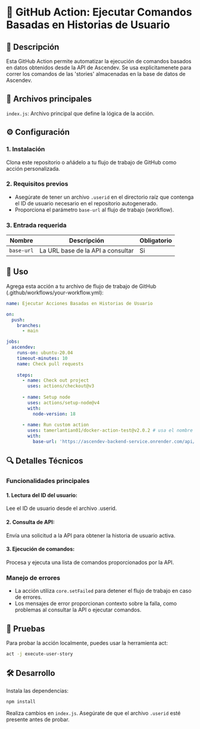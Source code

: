# 🚀 GitHub Action: Ejecutar Comandos Basadas en Historias de Usuario
## 📝 Descripción 
Esta GitHub Action permite automatizar la ejecución de comandos basados en datos obtenidos desde la API de Ascendev. Se usa explicitamenete para correr los comandos de las 'stories' almacenadas en la base de datos de Ascendev.

## 📂 Archivos principales
`index.js`: Archivo principal que define la lógica de la acción.

## ⚙️ Configuración

### 1. Instalación
Clona este repositorio o añádelo a tu flujo de trabajo de GitHub como acción personalizada.

### 2. Requisitos previos
- Asegúrate de tener un archivo `.userid` en el directorio raíz que contenga el ID de usuario necesario en el repositorio autogenerado.
- Proporciona el parámetro `base-url` al flujo de trabajo (workflow).

### 3. Entrada requerida

| Nombre      | Descripción                             | Obligatorio |
| ----------- | --------------------------------------- | ----------- |
| `base-url`  | La URL base de la API a consultar       |      Si     |


## 🚀 Uso
Agrega esta acción a tu archivo de flujo de trabajo de GitHub (.github/workflows/your-workflow.yml):

```yaml
name: Ejecutar Acciones Basadas en Historias de Usuario

on:
  push:
    branches:
      - main

jobs:
  ascendev:
    runs-on: ubuntu-20.04
    timeout-minutes: 10
    name: Check pull requests
    
    steps:
      - name: Check out project
        uses: actions/checkout@v3
      
      - name: Setup node
        uses: actions/setup-node@v4
        with:
          node-version: 18
      
      - name: Run custom action
        uses: tamerlantian01/docker-action-test@v2.0.2 # usa el nombre y la tag de la custom action
        with:
          base-url: 'https://ascendev-backend-service.onrender.com/api/v1' # base-url: requerida
```

## 🔍 Detalles Técnicos
### Funcionalidades principales
#### 1. Lectura del ID del usuario:
Lee el ID de usuario desde el archivo .userid.

#### 2. Consulta de API:
Envía una solicitud a la API para obtener la historia de usuario activa.

#### 3. Ejecución de comandos:
Procesa y ejecuta una lista de comandos proporcionados por la API.

### Manejo de errores

- La acción utiliza `core.setFailed` para detener el flujo de trabajo en caso de errores.
- Los mensajes de error proporcionan contexto sobre la falla, como problemas al consultar la API o ejecutar comandos.


## 🧪 Pruebas
Para probar la acción localmente, puedes usar la herramienta act:

```bash
act -j execute-user-story
```

## 🛠 Desarrollo
Instala las dependencias:
```bash
npm install
```
Realiza cambios en `index.js`.
Asegúrate de que el archivo `.userid` esté presente antes de probar.
